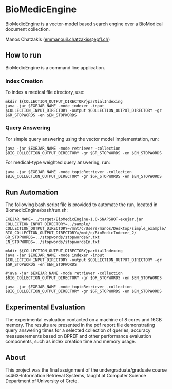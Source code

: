 # BioMedicEngine
BioMedicEngine is a vector-model based search engine over a BioMedical document collection.

Manos Chatzakis (emmanouil.chatzakis@epfl.ch)

## How to run
BioMedicEngine is a command line application.

### Index Creation
To index a medical file directory, use: 
```shell
mkdir ${COLLECTION_OUTPUT_DIRECTORY}partialIndexing
java -jar $EXEJAR_NAME -mode indexer -input $COLLECTION_INPUT_DIRECTORY -output $COLLECTION_OUTPUT_DIRECTORY -gr $GR_STOPWORDS -en $EN_STOPWORDS
```

### Query Answering
For simple query answering using the vector model implementation, run:
```shell
java -jar $EXEJAR_NAME -mode retriever -collection $BIG_COLLECTION_OUTPUT_DIRECTORY -gr $GR_STOPWORDS -en $EN_STOPWORDS
```

For medical-type weighted query answering, run:
```shell
java -jar $EXEJAR_NAME -mode topicRetriever -collection $BIG_COLLECTION_OUTPUT_DIRECTORY -gr $GR_STOPWORDS -en $EN_STOPWORDS
```

## Run Automation
The following bash script file is provided to automate the run, located in BiomedicEngine/bash/run.sh:
```shell
EXEJAR_NAME=../target/BioMedicEngine-1.0-SNAPSHOT-exejar.jar
COLLECTION_INPUT_DIRECTORY=../sample/
COLLECTION_OUTPUT_DIRECTORY=/mnt/c/Users/manos/Desktop/simple_example/
BIG_COLLECTION_OUTPUT_DIRECTORY=/mnt/c/BioMedicIndexer_2/
GR_STOPWORDS=../stopwords/stopwordsGr.txt
EN_STOPWORDS=../stopwords/stopwordsEn.txt

mkdir ${COLLECTION_OUTPUT_DIRECTORY}partialIndexing
java -jar $EXEJAR_NAME -mode indexer -input $COLLECTION_INPUT_DIRECTORY -output $COLLECTION_OUTPUT_DIRECTORY -gr $GR_STOPWORDS -en $EN_STOPWORDS

#java -jar $EXEJAR_NAME -mode retriever -collection $BIG_COLLECTION_OUTPUT_DIRECTORY -gr $GR_STOPWORDS -en $EN_STOPWORDS

java -jar $EXEJAR_NAME -mode topicRetriever -collection $BIG_COLLECTION_OUTPUT_DIRECTORY -gr $GR_STOPWORDS -en $EN_STOPWORDS
```

## Experimental Evaluation
The experimental evaluation contacted on a machine of 8 cores and 16GB memory. The results are presented in the pdf report file demonstrating query answering times for a selected collection of queries, accuracy measuserements based on BPREF and other performance evaluation components, such as index creation time and memory usage.

## About
This project was the final assignment of the undergraduate/graduate course cs463-Information Retrieval Systems, taught at Computer Science Department of University of Crete.
